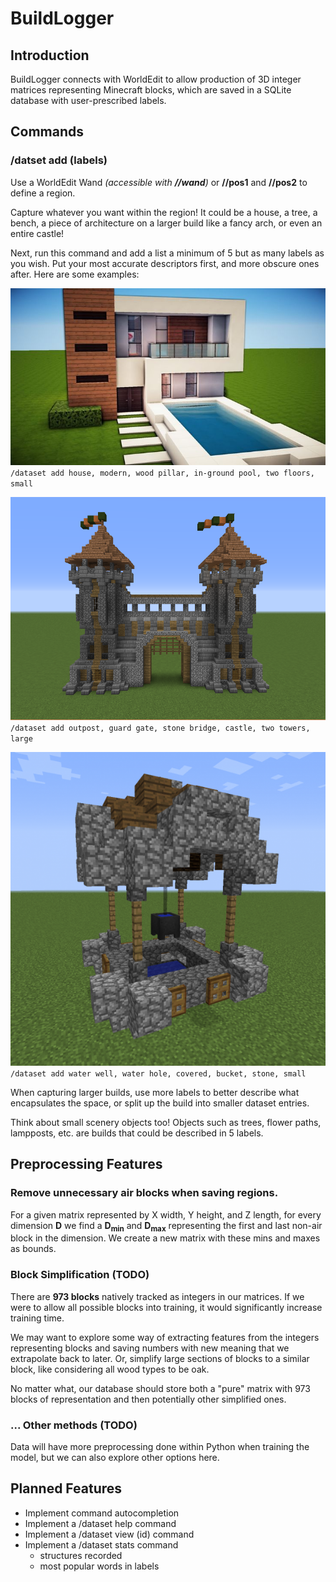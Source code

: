 # BuildLogger

## Introduction

BuildLogger connects with WorldEdit to allow production of 3D integer matrices representing Minecraft blocks, which are saved in a SQLite database with user-prescribed labels. 

## Commands

### /datset add (labels)

Use a WorldEdit Wand *(accessible with **//wand**)* or **//pos1** and **//pos2** to define a region. 

Capture whatever you want within the region! It could be a house, a tree, a bench, a piece of architecture on a larger build like a fancy arch, or even an entire castle!

Next, run this command and add a list a minimum of 5 but as many labels as you wish. Put your most accurate descriptors first, and more obscure ones after. Here are some examples:

![Modern House](/img/modern.jpg)
`/dataset add house, modern, wood pillar, in-ground pool, two floors, small`

![Castle Arch](/img/castlearch.png)
`/dataset add outpost, guard gate, stone bridge, castle, two towers, large`

![Watering Well](/img/well.png)
`/dataset add water well, water hole, covered, bucket, stone, small`

When capturing larger builds, use more labels to better describe what encapsulates the space, or split up the build into smaller dataset entries.

Think about small scenery objects too! Objects such as trees, flower paths, lampposts, etc. are builds that could be described in 5 labels. 
## Preprocessing Features

### Remove unnecessary air blocks when saving regions.
For a given matrix represented by X width, Y height, and Z length, for every dimension **D** we find a **D<sub>min</sub>** and **D<sub>max</sub>** representing the first and last non-air block in the dimension. We create a new matrix with these mins and maxes as bounds.

### Block Simplification (TODO)
There are **973 blocks** natively tracked as integers in our matrices. If we were to allow all possible blocks into training, it would significantly increase training time.

We may want to explore some way of extracting features from the integers representing blocks and saving numbers with new meaning that we extrapolate back to later.
Or, simplify large sections of blocks to a similar block, like considering all wood types to be oak.

No matter what, our database should store both a "pure" matrix with 973 blocks of representation and then potentially other simplified ones.

### ... Other methods (TODO)

Data will have more preprocessing done within Python when training the model, but we can also explore other options here.

## Planned Features

- Implement command autocompletion
- Implement a /dataset help command
- Implement a /dataset view (id) command
- Implement a /dataset stats command
    - structures recorded
    - most popular words in labels